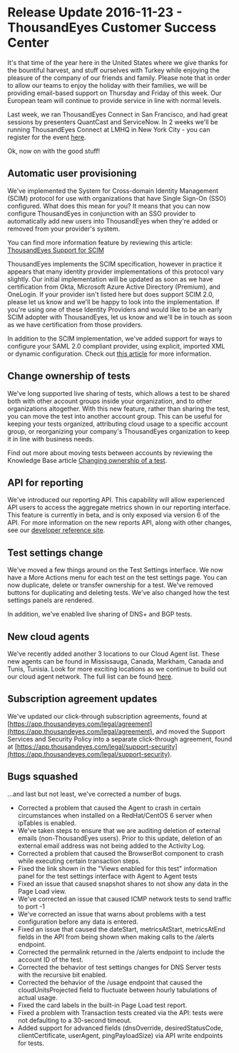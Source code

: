 # Release Update 2016-11-23 - ThousandEyes Customer Success Center

It's that time of the year here in the United States where we give thanks for the bountiful harvest, and stuff ourselves with Turkey while enjoying the pleasure of the company of our friends and family.  Please note that in order to allow our teams to enjoy the holiday with their families, we will be providing email-based support on Thursday and Friday of this week.  Our European team will continue to provide service in line with normal levels.

Last week, we ran ThousandEyes Connect in San Francisco, and had great sessions by presenters QuantCast and ServiceNow.  In 2 weeks we'll be running ThousandEyes Connect at LMHQ in New York City - you can register for the event [here](https://www.thousandeyes.com/events/connect/new-york-fall-2016).

Ok, now on with the good stuff!  

## Automatic user provisioning

 We've implemented the System for Cross-domain Identity Management \(SCIM\) protocol for use with organizations that have Single Sign-On \(SSO\) configured.  What does this mean for you?  It means that you can now configure ThousandEyes in conjunction with an SSO provider to automatically add new users into ThousandEyes when they're added or removed from your provider's system.

You can find more information feature by reviewing this article: [ThousandEyes Support for SCIM](https://success.thousandeyes.com/PublicArticlePage?articleIdParam=kA044000000CnWrCAK)

ThousandEyes implements the SCIM specification, however in practice it appears that many identity provider implementations of this protocol vary slightly.  Our initial implementation will be updated as soon as we have certification from Okta, Microsoft Azure Active Directory \(Premium\), and OneLogin.  If your provider isn't listed here but does support SCIM 2.0, please let us know and we'll be happy to look into the implementation.  If you're using one of these Identity Providers and would like to be an early SCIM adopter with ThousandEyes, let us know and we'll be in touch as soon as we have certification from those providers.

In addition to the SCIM implementation, we've added support for ways to configure your SAML 2.0 compliant provider, using explicit, imported XML or dynamic configuration.  Check out [this article](https://success.thousandeyes.com/PublicArticlePage?articleIdParam=kA0E0000000CmnEKAS) for more information.

## Change ownership of tests

 We've long supported live sharing of tests, which allows a test to be shared both with other account groups inside your organization, and to other organizations altogether.  With this new feature, rather than sharing the test, you can move the test into another account group.  This can be useful for keeping your tests organized, attributing cloud usage to a specific account group, or reorganizing your company's ThousandEyes organization to keep it in line with business needs.

Find out more about moving tests between accounts by reviewing the Knowledge Base article [Changing ownership of a test](https://success.thousandeyes.com/PublicArticlePage?articleIdParam=kA044000000CnWcCAK).

## API for reporting

 We've introduced our reporting API.  This capability will allow experienced API users to access the aggregate metrics shown in our reporting interface.  This feature is currently in beta, and is only exposed via version 6 of the API.  For more information on the new reports API, along with other changes, see our [developer reference site](http://developer.thousandeyes.com/).

## Test settings change

 We've moved a few things around on the Test Settings interface.  We now have a More Actions menu for each test on the test settings page. You can now duplicate, delete or transfer ownership for a test.  We've removed buttons for duplicating and deleting tests.  We've also changed how the test settings panels are rendered.

In addition, we've enabled live sharing of DNS+ and BGP tests.

##  New cloud agents

 We've recently added another 3 locations to our Cloud Agent list.  These new agents can be found in Mississauga, Canada, Markham, Canada and Tunis, Tunisia.  Look for more exciting locations as we continue to build out our cloud agent network.  The full list can be found [here](https://www.thousandeyes.com/product/cloud-agents).

## Subscription agreement updates

 We've updated our click-through subscription agreements, found at [https://app.thousandeyes.com/legal/agreement](https://app.thousandeyes.com/legal/agreement), and moved the Support Services and Security Policy into a separate click-through agreement, found at [https://app.thousandeyes.com/legal/support-security](https://app.thousandeyes.com/legal/support-security).

## Bugs squashed

 ...and last but not least, we've corrected a number of bugs.

* Corrected a problem that caused the Agent to crash in certain circumstances when installed on a RedHat/CentOS 6 server when ipTables is enabled.
* We've taken steps to ensure that we are auditing deletion of external emails \(non-ThousandEyes users\).  Prior to this update, deletion of an external email address was not being added to the Activity Log.
* Corrected a problem that caused the BrowserBot component to crash while executing certain transaction steps.
* Fixed the link shown in the "Views enabled for this test" information panel for the test settings interface with Agent to Agent tests
* Fixed an issue that caused snapshot shares to not show any data in the Page Load view.
* We've corrected an issue that caused ICMP network tests to send traffic to port -1
* We've corrected an issue that warns about problems with a test configuration before any data is entered.
* Fixed an issue that caused the dateStart, metricsAtStart, metricsAtEnd fields in the API from being shown when making calls to the /alerts endpoint.
* Corrected the permalink returned in the /alerts endpoint to include the account ID of the test.
* Corrected the behavior of test settings changes for DNS Server tests with the recursive bit enabled.  
* Corrected the behavior of the /usage endpoint that caused the cloudUnitsProjected field to fluctuate between hourly tabulations of actual usage.
* Fixed the card labels in the built-in Page Load test report. 
* Fixed a problem with Transaction tests created via the API: tests were not defaulting to a 30-second timeout.
* Added support for advanced fields \(dnsOverride, desiredStatusCode, clientCertificate, userAgent, pingPayloadSize\) via API write endpoints for tests.

